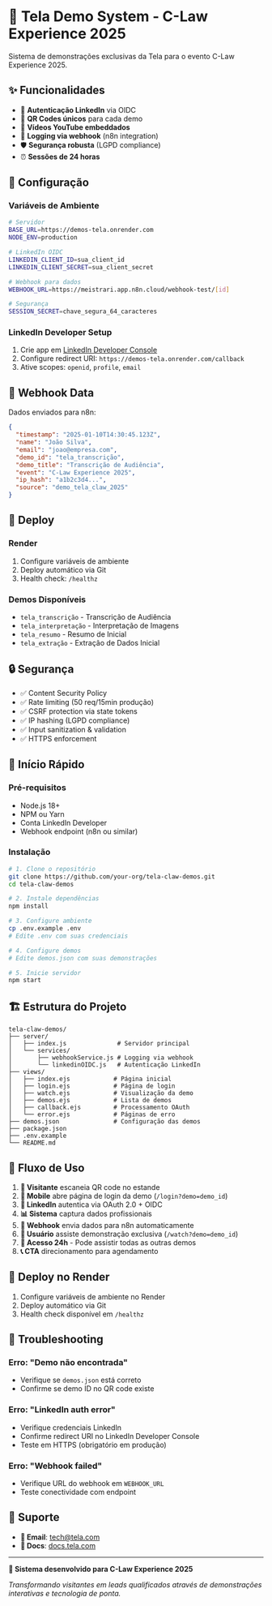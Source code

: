# 🚀 Tela Demo System - C-Law Experience 2025

Sistema de demonstrações exclusivas da Tela para o evento C-Law Experience 2025.

## ✨ Funcionalidades

- 🔐 **Autenticação LinkedIn** via OIDC
- 📱 **QR Codes únicos** para cada demo
- 🎥 **Vídeos YouTube embeddados** 
- 📡 **Logging via webhook** (n8n integration)
- 🛡️ **Segurança robusta** (LGPD compliance)
- ⏰ **Sessões de 24 horas**

## 🔧 Configuração

### Variáveis de Ambiente

```bash
# Servidor
BASE_URL=https://demos-tela.onrender.com
NODE_ENV=production

# LinkedIn OIDC
LINKEDIN_CLIENT_ID=sua_client_id
LINKEDIN_CLIENT_SECRET=sua_client_secret

# Webhook para dados
WEBHOOK_URL=https://meistrari.app.n8n.cloud/webhook-test/[id]

# Segurança
SESSION_SECRET=chave_segura_64_caracteres
```

### LinkedIn Developer Setup

1. Crie app em [LinkedIn Developer Console](https://developer.linkedin.com/)
2. Configure redirect URI: `https://demos-tela.onrender.com/callback`
3. Ative scopes: `openid`, `profile`, `email`

## 📡 Webhook Data

Dados enviados para n8n:
```json
{
  "timestamp": "2025-01-10T14:30:45.123Z",
  "name": "João Silva",
  "email": "joao@empresa.com", 
  "demo_id": "tela_transcrição",
  "demo_title": "Transcrição de Audiência",
  "event": "C-Law Experience 2025",
  "ip_hash": "a1b2c3d4...",
  "source": "demo_tela_claw_2025"
}
```

## 🚀 Deploy

### Render
1. Configure variáveis de ambiente
2. Deploy automático via Git
3. Health check: `/healthz`

### Demos Disponíveis
- `tela_transcrição` - Transcrição de Audiência  
- `tela_interpretação` - Interpretação de Imagens
- `tela_resumo` - Resumo de Inicial
- `tela_extração` - Extração de Dados Inicial

## 🔒 Segurança

- ✅ Content Security Policy
- ✅ Rate limiting (50 req/15min produção)
- ✅ CSRF protection via state tokens
- ✅ IP hashing (LGPD compliance)
- ✅ Input sanitization & validation
- ✅ HTTPS enforcement

## 🚀 Início Rápido

### Pré-requisitos

- Node.js 18+ 
- NPM ou Yarn
- Conta LinkedIn Developer
- Webhook endpoint (n8n ou similar)

### Instalação

```bash
# 1. Clone o repositório
git clone https://github.com/your-org/tela-claw-demos.git
cd tela-claw-demos

# 2. Instale dependências
npm install

# 3. Configure ambiente
cp .env.example .env
# Edite .env com suas credenciais

# 4. Configure demos
# Edite demos.json com suas demonstrações

# 5. Inicie servidor
npm start
```

## 🏗️ Estrutura do Projeto

```
tela-claw-demos/
├── server/
│   ├── index.js              # Servidor principal
│   └── services/
│       ├── webhookService.js # Logging via webhook
│       └── linkedinOIDC.js   # Autenticação LinkedIn
├── views/
│   ├── index.ejs            # Página inicial
│   ├── login.ejs            # Página de login
│   ├── watch.ejs            # Visualização da demo
│   ├── demos.ejs            # Lista de demos
│   ├── callback.ejs         # Processamento OAuth
│   └── error.ejs            # Páginas de erro
├── demos.json               # Configuração das demos
├── package.json
├── .env.example
└── README.md
```

## 🔄 Fluxo de Uso

1. **👤 Visitante** escaneia QR code no estande
2. **📱 Mobile** abre página de login da demo (`/login?demo=demo_id`)
3. **🔐 LinkedIn** autentica via OAuth 2.0 + OIDC
4. **📊 Sistema** captura dados profissionais
5. **📡 Webhook** envia dados para n8n automaticamente
6. **🎥 Usuário** assiste demonstração exclusiva (`/watch?demo=demo_id`)
7. **🔄 Acesso 24h** - Pode assistir todas as outras demos
8. **📞 CTA** direcionamento para agendamento

## 🚢 Deploy no Render

1. Configure variáveis de ambiente no Render
2. Deploy automático via Git
3. Health check disponível em `/healthz`

## 🔧 Troubleshooting

### Erro: "Demo não encontrada"
- Verifique se `demos.json` está correto
- Confirme se demo ID no QR code existe

### Erro: "LinkedIn auth error"  
- Verifique credenciais LinkedIn
- Confirme redirect URI no LinkedIn Developer Console
- Teste em HTTPS (obrigatório em produção)

### Erro: "Webhook failed"
- Verifique URL do webhook em `WEBHOOK_URL`
- Teste conectividade com endpoint

## 🤝 Suporte

- **📧 Email**: tech@tela.com
- **📖 Docs**: [docs.tela.com](https://docs.tela.com)

---

**🎯 Sistema desenvolvido para C-Law Experience 2025**

*Transformando visitantes em leads qualificados através de demonstrações interativas e tecnologia de ponta.* 